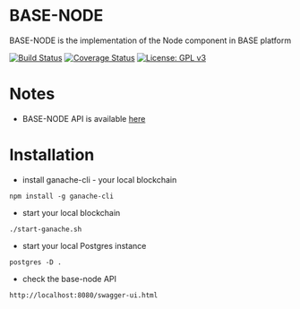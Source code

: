 # BASE-NODE
BASE-NODE is the implementation of the Node component in BASE platform

[![Build Status](https://travis-ci.org/bitclave/base-node.svg?branch=develop)](https://travis-ci.org/bitclave/base-node)
[![Coverage Status](https://coveralls.io/repos/github/bitclave/base-node/badge.svg?branch=develop)](https://coveralls.io/github/bitclave/base-node?branch=develop)
[![License: GPL v3](https://img.shields.io/badge/License-GPL%20v3-blue.svg)](https://www.gnu.org/licenses/gpl-3.0)

# Notes
- BASE-NODE API is available [here](https://base2-bitclva-com.herokuapp.com/swagger-ui.html#)

# Installation
- install ganache-cli - your local blockchain
```
npm install -g ganache-cli
```

- start your local blockchain
```
./start-ganache.sh 
```

- start your local Postgres instance
```
postgres -D .
```

- check the base-node API
```
http://localhost:8080/swagger-ui.html
```
